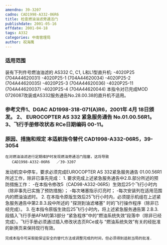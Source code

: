 ```yaml
---
amendno: 39-3207
cadno: CAD1998-A332-06R6
title: 检查燃油油滤旁通活门
publishdate: 2001-05-16
effdate: 2001-04-18
tags: A332
categories: 中南管理局
author: 祝海鹰
---
```


### 适用范围 
装有下列件号燃油油滤的 AS332 C, C1, L和L1型直升机:
-4020P25  (704A44620031)
-4020P25-1   (704A44620034)
-4020P25-2   (704A44620035)
-4020P25-3   (704A44620036)
-4020P25-11   (704A44620037)
-4020P25-4   (704A44620044)
本指令对已完成MOD 0726087改装或AS332服务通告No.28.00.38的直升机不适用。

<!--more-->
### 参考文件1、DGAC AD1998-318-071(A)R6，2001年 4月 18日颁发。 2、 EUROCOPTER AS 332 紧急服务通告 No.01.00.56R1。 3、飞行手册修改状态 RCe日期编码 00-11。

### 原因、措施和规定 本适航指令替代 CAD1998-A332-06R5，39-3054 
    在对燃油油滤进行定期维护时发现燃油旁通活门阻塞，这将导致
       CAD1998-A332-06R6   ／39-3207 
发动机空中停车，要求必须完成EUROCOPTER AS 332紧急服务通告
01.00.56R1所述工作，除非已事先完成： 
    1. 要求完成上述紧急服务通告中2.B.部分所述的预防措施工作：       -在本指令修改5（CAD98-A332-06R5）生效后25个飞行小时内
（除非事先已实施了预防措施）； -每次堵塞指示灯亮时； -每次安装列在适用范围内的燃油油滤时。 
    2. 在本指令原版生效后25飞行小时内，必须提示机组在上述紧急服务通告中第2.B.3.段中所述的 "探测到油滤堵塞" 时的飞行操作程序（除非已经完成）。 
3. 在本指令原版生效后25飞行小时内，将上述紧急服务通告第 
2.B.3.
 段插入飞行手册AFM的第3部分 “紧急程序”中的“燃油系统失效”段落中（除非已经完成）。飞行手册必须通过插入修改状态页RCe或与 “燃油系统失效”有关的经批准的新换页来保持现行有效。 

    完成本指令可采取能保证安全的替代方法或调整完成的时间，但必须得到适航当局的批准. 
